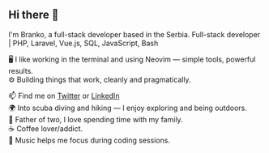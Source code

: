 ## Hi there 👋
I'm Branko, a full-stack developer based in the Serbia.
Full-stack developer | PHP, Laravel, Vue.js, SQL, JavaScript, Bash

🖥️ I like working in the terminal and using Neovim — simple tools, powerful results.<br>
⚙️ Building things that work, cleanly and pragmatically.<br>

📫 Find me on <a href="https://x.com/braankoo">Twitter</a> or <a href="https://www.linkedin.com/in/braankoo/">LinkedIn</a><br>
🌍 Into scuba diving and hiking — I enjoy exploring and being outdoors.<br>
👶 Father of two, I love spending time with my family.<br>
☕ Coffee lover/addict.<br>
🎵 Music helps me focus during coding sessions.<br>

